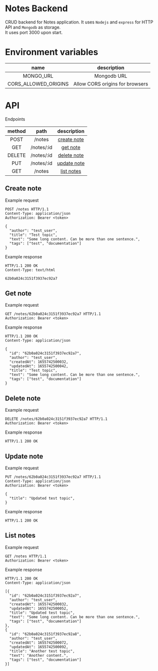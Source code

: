 # Notes Backend  
CRUD backend for Notes application. It uses `Nodejs` and `express` for HTTP API and `Mongodb` as storage.  
It uses port 3000 upon start.

# Environment variables

|name|description|  
|:---------:|:------------------------------------------------------:|  
MONGO_URL|Mongodb URL
CORS_ALLOWED_ORIGINS|Allow CORS origins for browsers

# API

Endpoints  

|method|path|description|    
|:----:|:--:|:---------:|
|POST|/notes|[create note](https://github.com/tayapro/notes-backend/blob/main/README.md#create-note)|
|GET|/notes/:id|[get note](https://github.com/tayapro/notes-backend/blob/main/README.md#get-note)|
|DELETE|/notes/:id|[delete note](https://github.com/tayapro/notes-backend/blob/main/README.md#delete-note)|
|PUT|/notes/:id|[update note](https://github.com/tayapro/notes-backend/blob/main/README.md#update-note)|
|GET|/notes|[list notes](https://github.com/tayapro/notes-backend/blob/main/README.md#list-notes)|

## Create note

Example request  
```http
POST /notes HTTP/1.1
Content-Type: application/json
Authorization: Bearer <token>

{
  "author": "test_user",
  "title": "Test topic",
  "text": "Some long content. Can be more than one sentence.",
  "tags": ["test", "documentation"]
}
```

Example response    
```http
HTTP/1.1 200 OK
Content-Type: text/html

62b0a024c3151f3937ec92a7
```

## Get note  

Example request  
```http
GET /notes/62b0a024c3151f3937ec92a7 HTTP/1.1
Authorization: Bearer <token>
```

Example response  
```http
HTTP/1.1 200 OK
Content-Type: application/json

{
  "id": "62b0a024c3151f3937ec92a7",
  "author": "test_user",
  "createdAt": 1655742500032,
  "updatedAt": 1655742500042,
  "title": "Test topic",
  "text": "Some long content. Can be more than one sentence.",
  "tags": ["test", "documentation"]
}
```

## Delete note  

Example request  
```http
DELETE /notes/62b0a024c3151f3937ec92a7 HTTP/1.1
Authorization: Bearer <token>
```

Example response  
```http
HTTP/1.1 200 OK
```

## Update note  

Example request  
```http
PUT /notes/62b0a024c3151f3937ec92a7 HTTP/1.1
Content-Type: application/json
Authorization: Bearer <token>

{
  "title": "Updated test topic",
}
```

Example response  
```http
HTTP/1.1 200 OK
```

## List notes  

Example request  
```http
GET /notes HTTP/1.1
Authorization: Bearer <token>
```

Example response  
```http
HTTP/1.1 200 OK
Content-Type: application/json

[{
  "id": "62b0a024c3151f3937ec92a7",
  "author": "test_user",
  "createdAt": 1655742500032,
  "updatedAt": 1655742500052,
  "title": "Updated test topic",
  "text": "Some long content. Can be more than one sentence.",
  "tags": ["test", "documentation"]
},
{
  "id": "62b0a024c3151f3937ec92a8",
  "author": "test_user",
  "createdAt": 1655742500072,
  "updatedAt": 1655742500092,
  "title": "Another test topic",
  "text": "Another content.",
  "tags": ["test", "documentation"]
}]
```
